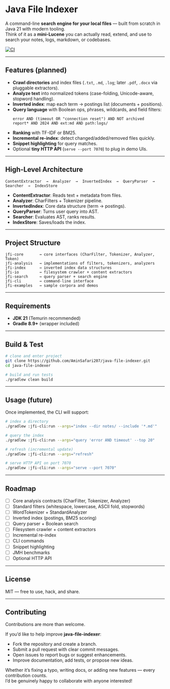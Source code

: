 # Java File Indexer

A command-line **search engine for your local files** — built from scratch in Java 21 with modern tooling.  
Think of it as a **mini-Lucene** you can actually read, extend, and use to search your notes, logs, markdown, or codebases.

[![CI](https://github.com/AminSafari207/java-file-indexer/actions/workflows/ci.yml/badge.svg)](https://github.com/AminSafari207/java-file-indexer/actions/workflows/ci.yml)

---

## Features (planned)

- **Crawl directories** and index files (`.txt`, `.md`, `.log`; later `.pdf`, `.docx` via pluggable extractors).
- **Analyze text** into normalized tokens (case-folding, Unicode-aware, stopword handling).
- **Inverted index**: map each term → postings list (documents + positions).
- **Query language** with Boolean ops, phrases, wildcards, and field filters:
  ```text
  error AND (timeout OR "connection reset") AND NOT archived
  report* AND 2024 AND ext:md AND path:logs/
  ```
- **Ranking** with TF-IDF or BM25.
- **Incremental re-index**: detect changed/added/removed files quickly.
- **Snippet highlighting** for query matches.
- Optional **tiny HTTP API** (`serve --port 7070`) to plug in demo UIs.

---

## High-Level Architecture

```
ContentExtractor  →  Analyzer  →  InvertedIndex  →  QueryParser  →  Searcher  →  IndexStore
```

- **ContentExtractor**: Reads text + metadata from files.
- **Analyzer**: CharFilters + Tokenizer pipeline.
- **InvertedIndex**: Core data structure (term → postings).
- **QueryParser**: Turns user query into AST.
- **Searcher**: Evaluates AST, ranks results.
- **IndexStore**: Saves/loads the index.

---

## Project Structure

```
jfi-core       → core interfaces (CharFilter, Tokenizer, Analyzer, Token)
jfi-analysis   → implementations of filters, tokenizers, analyzers
jfi-index      → inverted index data structures
jfi-io         → filesystem crawler + content extractors
jfi-search     → query parser + search engine
jfi-cli        → command-line interface
jfi-examples   → sample corpora and demos
```

---

## Requirements

- **JDK 21** (Temurin recommended)
- **Gradle 8.9+** (wrapper included)

---

## Build & Test

```bash
# clone and enter project
git clone https://github.com/AminSafari207/java-file-indexer.git
cd java-file-indexer

# build and run tests
./gradlew clean build
```

---

## Usage (future)

Once implemented, the CLI will support:

```bash
# index a directory
./gradlew :jfi-cli:run --args="index --dir notes/ --include '*.md'"

# query the index
./gradlew :jfi-cli:run --args="query 'error AND timeout' --top 20"

# refresh (incremental update)
./gradlew :jfi-cli:run --args="refresh"

# serve HTTP API on port 7070
./gradlew :jfi-cli:run --args="serve --port 7070"
```

---

## Roadmap

- [ ] Core analysis contracts (CharFilter, Tokenizer, Analyzer)
- [ ] Standard filters (whitespace, lowercase, ASCII fold, stopwords)
- [ ] WordTokenizer + StandardAnalyzer
- [ ] Inverted index (postings, BM25 scoring)
- [ ] Query parser + Boolean search
- [ ] Filesystem crawler + content extractors
- [ ] Incremental re-index
- [ ] CLI commands
- [ ] Snippet highlighting
- [ ] JMH benchmarks
- [ ] Optional HTTP API

---

## License

MIT — free to use, hack, and share.

---

## Contributing

Contributions are more than welcome.

If you’d like to help improve **java-file-indexer**:

- Fork the repository and create a branch.
- Submit a pull request with clear commit messages.
- Open issues to report bugs or suggest enhancements.
- Improve documentation, add tests, or propose new ideas.

Whether it’s fixing a typo, writing docs, or adding new features — every contribution counts.  
I’d be genuinely happy to collaborate with anyone interested!
